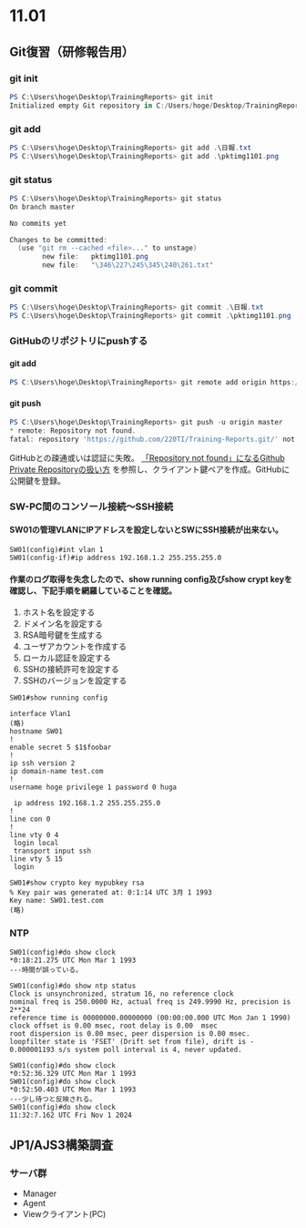 # 11.01

## Git復習（研修報告用）
### git init
~~~.ps1
PS C:\Users\hoge\Desktop\TrainingReports> git init
Initialized empty Git repository in C:/Users/hoge/Desktop/TrainingReports/.git/
~~~

### git add
~~~.ps1
PS C:\Users\hoge\Desktop\TrainingReports> git add .\日報.txt
PS C:\Users\hoge\Desktop\TrainingReports> git add .\pktimg1101.png
~~~

### git status
~~~.ps1
PS C:\Users\hoge\Desktop\TrainingReports> git status
On branch master

No commits yet

Changes to be committed:
  (use "git rm --cached <file>..." to unstage)
        new file:   pktimg1101.png
        new file:   "\346\227\245\345\240\261.txt"
~~~
### git commit 
~~~.ps1
PS C:\Users\hoge\Desktop\TrainingReports> git commit .\日報.txt
PS C:\Users\hoge\Desktop\TrainingReports> git commit .\pktimg1101.png
~~~
### GitHubのリポジトリにpushする
#### git add
~~~.ps1
PS C:\Users\hoge\Desktop\TrainingReports> git remote add origin https://github.com/220TI/Training-Reports.git
~~~

#### git push
~~~.ps1
PS C:\Users\hoge\Desktop\TrainingReports> git push -u origin master
* remote: Repository not found.
fatal: repository 'https://github.com/220TI/Training-Reports.git/' not found *
~~~
GitHubとの疎通或いは認証に失敗。
[「Repository not found」になるGithub Private Repositoryの扱い方](https://qiita.com/hosikiti/items/03bba19abec4b789d7a5)
を参照し、クライアント鍵ペアを作成。GitHubに公開鍵を登録。

### SW-PC間のコンソール接続～SSH接続

#### SW01の管理VLANにIPアドレスを設定しないとSWにSSH接続が出来ない。
~~~.pkt
SW01(config)#int vlan 1
SW01(config-if)#ip address 192.168.1.2 255.255.255.0
~~~

#### 作業のログ取得を失念したので、show running config及びshow crypt keyを確認し、下記手順を網羅していることを確認。
1. ホスト名を設定する
2. ドメイン名を設定する
3. RSA暗号鍵を生成する
4. ユーザアカウントを作成する
5. ローカル認証を設定する
6. SSHの接続許可を設定する
7. SSHのバージョンを設定する

~~~.pkt
SW01#show running config

interface Vlan1
(略)
hostname SW01
!
enable secret 5 $1$foobar
!
ip ssh version 2
ip domain-name test.com
!
username hoge privilege 1 password 0 huga

 ip address 192.168.1.2 255.255.255.0
!
line con 0
!
line vty 0 4
 login local
 transport input ssh
line vty 5 15
 login
 ~~~

 ~~~.pkt
 SW01#show crypto key mypubkey rsa 
% Key pair was generated at: 0:1:14 UTC 3月 1 1993
Key name: SW01.test.com
(略)
~~~

### NTP
~~~.pkt
SW01(config)#do show clock
*0:18:21.275 UTC Mon Mar 1 1993
---時間が誤っている。

SW01(config)#do show ntp status
Clock is unsynchronized, stratum 16, no reference clock
nominal freq is 250.0000 Hz, actual freq is 249.9990 Hz, precision is 2**24
reference time is 00000000.00000000 (00:00:00.000 UTC Mon Jan 1 1990)
clock offset is 0.00 msec, root delay is 0.00  msec
root dispersion is 0.00 msec, peer dispersion is 0.00 msec.
loopfilter state is 'FSET' (Drift set from file), drift is - 0.000001193 s/s system poll interval is 4, never updated.

SW01(config)#do show clock
*0:52:36.329 UTC Mon Mar 1 1993
SW01(config)#do show clock
*0:52:50.403 UTC Mon Mar 1 1993
---少し待つと反映される。
SW01(config)#do show clock
11:32:7.162 UTC Fri Nov 1 2024
~~~

## JP1/AJS3構築調査
### サーバ群
 - Manager
 - Agent
 - Viewクライアント(PC)